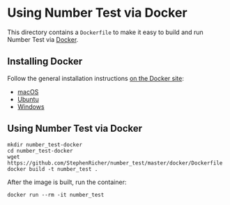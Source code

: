 # Using Number Test via Docker

This directory contains a `Dockerfile` to make it easy to build and run Number Test via [Docker](https://www.docker.com/).

## Installing Docker

Follow the general installation instructions [on the Docker site](https://docs.docker.com/install/):

* [macOS](https://docs.docker.com/docker-for-mac/install/)
* [Ubuntu](https://docs.docker.com/install/linux/docker-ce/ubuntu/)
* [Windows](https://docs.docker.com/docker-for-windows/install/)


## Using Number Test via Docker

```
mkdir number_test-docker
cd number_test-docker
wget https://github.com/StephenRicher/number_test/master/docker/Dockerfile
docker build -t number_test .
```

After the image is built, run the container:

```
docker run --rm -it number_test
```
